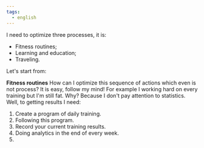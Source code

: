 ```yaml
---
tags:
  - english
---
```

I need to optimize three processes, it is:
- Fitness routines;
- Learning and education;
- Traveling.

Let's start from:

**Fitness routines**
How can I optimize this sequence of actions which even is not process? It is easy, follow my mind!
For example I working hard on every training but I'm still fat. Why? Because I don't pay attention to statistics. 
Well, to getting results I need:
1. Create a program of daily training.
2. Following this program.
3. Record your current training results.
4. Doing analytics in the end of every week.
5. 